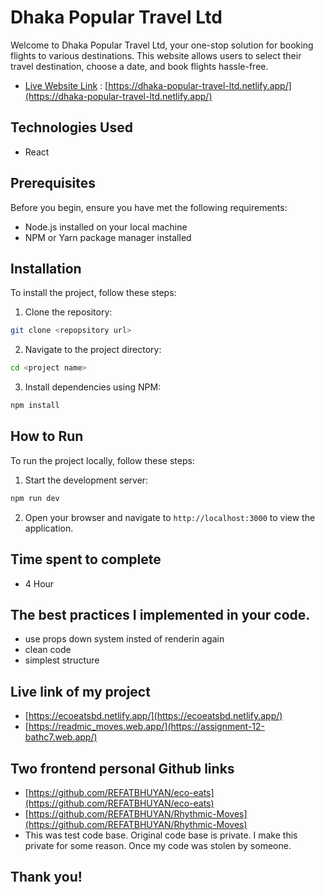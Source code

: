 # Dhaka Popular Travel Ltd

Welcome to Dhaka Popular Travel Ltd, your one-stop solution for booking flights to various destinations. This website allows users to select their travel destination, choose a date, and book flights hassle-free.

- [Live Website Link](https://dhaka-popular-travel-ltd.netlify.app/) : [https://dhaka-popular-travel-ltd.netlify.app/](https://dhaka-popular-travel-ltd.netlify.app/)


## Technologies Used

- React


## Prerequisites

Before you begin, ensure you have met the following requirements:

- Node.js installed on your local machine
- NPM or Yarn package manager installed

## Installation

To install the project, follow these steps:

1. Clone the repository:

```bash
git clone <repopsitory url>
```  
2. Navigate to the project directory:

```bash
cd <project name>
```  
3. Install dependencies using NPM:

```bash
npm install
```

## How to Run
To run the project locally, follow these steps:

1. Start the development server:

```bash
npm run dev
```
2. Open your browser and navigate to `http://localhost:3000` to view the application.


## Time spent to complete
- 4 Hour 

## The best practices I implemented in your code.
- use props down system insted of renderin again
- clean code 
- simplest structure

## Live link of my project 
- [https://ecoeatsbd.netlify.app/](https://ecoeatsbd.netlify.app/)
- [https://readmic_moves.web.app/](https://assignment-12-bathc7.web.app/)

## Two frontend personal Github links
- [https://github.com/REFATBHUYAN/eco-eats](https://github.com/REFATBHUYAN/eco-eats)
- [https://github.com/REFATBHUYAN/Rhythmic-Moves](https://github.com/REFATBHUYAN/Rhythmic-Moves)
- This was test code base. Original code base is private. I make this private for some reason. Once my code was stolen by someone.

## Thank you!





